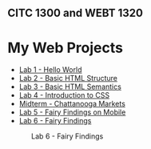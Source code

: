 ## CITC 1300 and WEBT 1320
<h1> My Web Projects </h1>

<ul>
<li><a href="Lab 1/index.html" target="_blank">Lab 1 - Hello World</a></li>
<li><a href="Lab 2/index.html" target="_blank">Lab 2 - Basic HTML Structure</a></li>
<li><a href="lab3/index.html" target="_blank">Lab 3 - Basic HTML Semantics </a></li>
<li><a href="lab4/index.html" target="_blank">Lab 4 - Introduction to CSS </a></li>
<li><a href="midterm/index.html" target="_blank">Midterm - Chattanooga Markets</a></li>
<li><a href="lab5/index.html" target="_blank"> Lab 5 - Fairy Findings on Mobile</a></li>
<li><a href="lab5/index.html" target="_blank">Lab 6 - Fairy Findings </a></li>
<ul>


Lab 6 - Fairy Findings